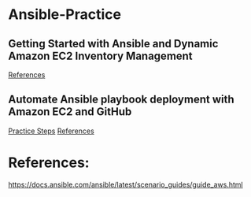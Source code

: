 # Ansible-Practice

## Getting Started with Ansible and Dynamic Amazon EC2 Inventory Management
[References](https://aws.amazon.com/blogs/apn/getting-started-with-ansible-and-dynamic-amazon-ec2-inventory-management/)

## Automate Ansible playbook deployment with Amazon EC2 and GitHub
[Practice Steps](https://github.com/juliehub/Ansible-Practice/blob/master/git_webhook_ansible.md)
[References](https://aws.amazon.com/blogs/infrastructure-and-automation/automate-ansible-playbook-deployment-amazon-ec2-github/)

# References:
https://docs.ansible.com/ansible/latest/scenario_guides/guide_aws.html
